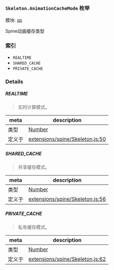 ### `Skeleton.AnimationCacheMode` 枚举



模块: [sp](../modules/sp.md)


Spine动画缓存类型


### 索引
  - `REALTIME`
  - `SHARED_CACHE`
  - `PRIVATE_CACHE`

### Details


##### REALTIME

> 实时计算模式。

| meta | description |
|------|-------------|
| 类型 | <a href="https://developer.mozilla.org/en/JavaScript/Reference/Global_Objects/Number" class="crosslink external" target="_blank">Number</a> |
| 定义于 | [extensions/spine/Skeleton.js:50](https://github.com/cocos-creator/engine/blob/9fcea4ca5a6c5c1d8ce45ebc6ba7ad7d1b723f25/extensions/spine/Skeleton.js#L50) |



##### SHARED_CACHE

> 共享缓存模式。

| meta | description |
|------|-------------|
| 类型 | <a href="https://developer.mozilla.org/en/JavaScript/Reference/Global_Objects/Number" class="crosslink external" target="_blank">Number</a> |
| 定义于 | [extensions/spine/Skeleton.js:56](https://github.com/cocos-creator/engine/blob/9fcea4ca5a6c5c1d8ce45ebc6ba7ad7d1b723f25/extensions/spine/Skeleton.js#L56) |



##### PRIVATE_CACHE

> 私有缓存模式。

| meta | description |
|------|-------------|
| 类型 | <a href="https://developer.mozilla.org/en/JavaScript/Reference/Global_Objects/Number" class="crosslink external" target="_blank">Number</a> |
| 定义于 | [extensions/spine/Skeleton.js:62](https://github.com/cocos-creator/engine/blob/9fcea4ca5a6c5c1d8ce45ebc6ba7ad7d1b723f25/extensions/spine/Skeleton.js#L62) |



